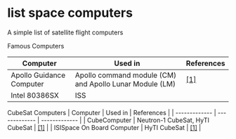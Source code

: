 # list space computers
A simple list of satellite flight computers


Famous Computers

| Computer                  | Used in        | References | 
| -------------             | -------------  | ------------- | 
| Apollo Guidance Computer  |  Apollo command module (CM) and Apollo Lunar Module (LM) | [[1]](https://en.wikipedia.org/wiki/Apollo_Guidance_Computer) | 
| Intel 80386SX  | ISS  | | 


CubeSat Computers
| Computer                  | Used in        | References | 
| -------------             | -------------  | ------------- | 
| CubeComputer  | Neutron-1 CubeSat, HyTI CubeSat | [[1]](https://www.cubesatshop.com/wp-content/uploads/2016/06/CubeComputer-V4.1-Datasheet-v1.3.pdf) | 
| ISISpace On Board Computer  | HyTI CubeSat |  [[1]](https://www.isispace.nl/product/on-board-computer/) | 
